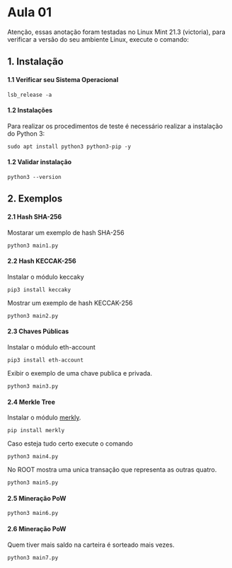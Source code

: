 # Aula 01

Atenção, essas anotação foram testadas no Linux Mint 21.3 (victoria), para verificar a versão do seu ambiente Linux, execute o comando:

## 1. Instalação

#### 1.1 Verificar seu Sistema Operacional

    lsb_release -a

#### 1.2 Instalações
Para realizar os procedimentos de teste é necessário realizar a instalação do Python 3:

    sudo apt install python3 python3-pip -y

#### 1.2 Validar instalação

    python3 --version

## 2. Exemplos

#### 2.1 Hash SHA-256
Mostarar um exemplo de hash SHA-256

    python3 main1.py

#### 2.2 Hash KECCAK-256
Instalar o módulo keccaky

    pip3 install keccaky

Mostrar um exemplo de hash KECCAK-256

    python3 main2.py

#### 2.3 Chaves Públicas
Instalar o módulo eth-account

    pip3 install eth-account

Exibir o exemplo de uma chave publica e privada.

    python3 main3.py

#### 2.4 Merkle Tree
Instalar o módulo [merkly](https://github.com/olivmath/merkly).

    pip install merkly

Caso esteja tudo certo execute o comando

    python3 main4.py

No ROOT mostra uma unica transação que representa as outras quatro.

    python3 main5.py

#### 2.5 Mineração PoW

    python3 main6.py

#### 2.6 Mineração PoW
Quem tiver mais saldo na carteira é sorteado mais vezes.

    python3 main7.py
